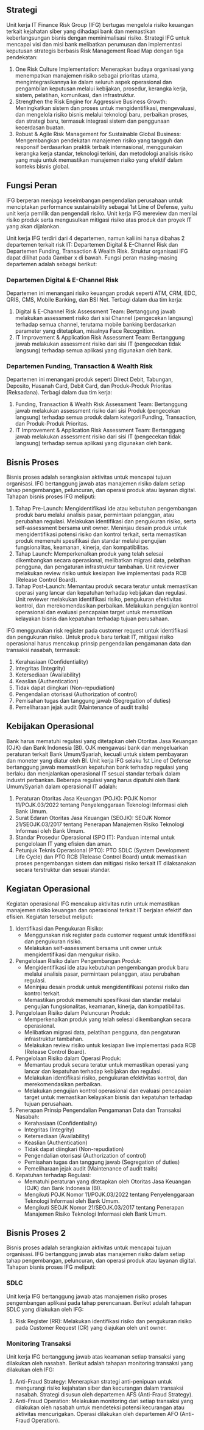 ## Strategi

Unit kerja IT Finance Risk Group (IFG) bertugas mengelola risiko keuangan terkait kejahatan siber yang dihadapi bank dan memastikan keberlangsungan bisnis dengan meminimalisasi risiko. Strategi IFG untuk mencapai visi dan misi bank melibatkan perumusan dan implementasi keputusan strategis berbasis Risk Management Road Map dengan tiga pendekatan:

1. One Risk Culture Implementation: Menerapkan budaya organisasi yang menempatkan manajemen risiko sebagai prioritas utama, mengintegrasikannya ke dalam seluruh aspek operasional dan pengambilan keputusan melalui kebijakan, prosedur, kerangka kerja, sistem, pelatihan, komunikasi, dan infrastruktur.
2. Strengthen the Risk Engine for Aggressive Business Growth: Meningkatkan sistem dan proses untuk mengidentifikasi, mengevaluasi, dan mengelola risiko bisnis melalui teknologi baru, perbaikan proses, dan strategi baru, termasuk integrasi sistem dan penggunaan kecerdasan buatan.
3. Robust & Agile Risk Management for Sustainable Global Business: Mengembangkan pendekatan manajemen risiko yang tangguh dan responsif berdasarkan praktik terbaik internasional, menggunakan kerangka kerja standar, teknologi terkini, dan metodologi analisis risiko yang maju untuk memastikan manajemen risiko yang efektif dalam konteks bisnis global.

## Fungsi Peran

IFG berperan menjaga keseimbangan pengendalian perusahaan untuk menciptakan performance sustainability sebagai 1st Line of Defense, yaitu unit kerja pemilik dan pengendali risiko. Unit kerja IFG mereview dan menilai risiko produk serta mengusulkan mitigasi risiko atas produk dan proyek IT yang akan dijalankan.

Unit kerja IFG terdiri dari 4 departemen, namun kali ini hanya dibahas 2 departemen terkait risk IT: Departemen Digital & E-Channel Risk dan Departemen Funding, Transaction & Wealth Risk. Struktur organisasi IFG dapat dilihat pada Gambar x di bawah. Fungsi peran masing-masing departemen adalah sebagai berikut:

### Departemen Digital & E-Channel Risk

Departemen ini menangani risiko keuangan produk seperti ATM, CRM, EDC, QRIS, CMS, Mobile Banking, dan BSI Net. Terbagi dalam dua tim kerja:

1. Digital & E-Channel Risk Assessment Team: Bertanggung jawab melakukan assessment risiko dari sisi Channel (pengecekan langsung) terhadap semua channel, terutama mobile banking berdasarkan parameter yang ditetapkan, misalnya Face Recognition.
2. IT Improvement & Application Risk Assessment Team: Bertanggung jawab melakukan assessment risiko dari sisi IT (pengecekan tidak langsung) terhadap semua aplikasi yang digunakan oleh bank.

### Departemen Funding, Transaction & Wealth Risk

Departemen ini menangani produk seperti Direct Debit, Tabungan, Deposito, Hasanah Card, Debit Card, dan Produk-Produk Prioritas (Reksadana). Terbagi dalam dua tim kerja:

1. Funding, Transaction & Wealth Risk Assessment Team: Bertanggung jawab melakukan assessment risiko dari sisi Produk (pengecekan langsung) terhadap semua produk dalam kategori Funding, Transaction, dan Produk-Produk Prioritas.
2. IT Improvement & Application Risk Assessment Team: Bertanggung jawab melakukan assessment risiko dari sisi IT (pengecekan tidak langsung) terhadap semua aplikasi yang digunakan oleh bank.

## Bisnis Proses

Bisnis proses adalah serangkaian aktivitas untuk mencapai tujuan organisasi. IFG bertanggung jawab atas manajemen risiko dalam setiap tahap pengembangan, peluncuran, dan operasi produk atau layanan digital. Tahapan bisnis proses IFG meliputi:

1. Tahap Pre-Launch: Mengidentifikasi ide atau kebutuhan pengembangan produk baru melalui analisis pasar, permintaan pelanggan, atau perubahan regulasi. Melakukan identifikasi dan pengukuran risiko, serta self-assessment bersama unit owner. Meninjau desain produk untuk mengidentifikasi potensi risiko dan kontrol terkait, serta memastikan produk memenuhi spesifikasi dan standar melalui pengujian fungsionalitas, keamanan, kinerja, dan kompatibilitas.
2. Tahap Launch: Memperkenalkan produk yang telah selesai dikembangkan secara operasional, melibatkan migrasi data, pelatihan pengguna, dan pengaturan infrastruktur tambahan. Unit reviewer melakukan review risiko untuk kesiapan live implementasi pada RCB (Release Control Board).
3. Tahap Post-Launch: Memantau produk secara teratur untuk memastikan operasi yang lancar dan kepatuhan terhadap kebijakan dan regulasi. Unit reviewer melakukan identifikasi risiko, pengukuran efektivitas kontrol, dan merekomendasikan perbaikan. Melakukan pengujian kontrol operasional dan evaluasi pencapaian target untuk memastikan kelayakan bisnis dan kepatuhan terhadap tujuan perusahaan.

IFG menggunakan risk register pada customer request untuk identifikasi dan pengukuran risiko. Untuk produk baru terkait IT, mitigasi risiko operasional harus mencakup prinsip pengendalian pengamanan data dan transaksi nasabah, termasuk:

1. Kerahasiaan (Confidentiality)
2. Integritas (Integrity)
3. Ketersediaan (Availability)
4. Keaslian (Authentication)
5. Tidak dapat diingkari (Non-repudiation)
6. Pengendalian otorisasi (Authorization of control)
7. Pemisahan tugas dan tanggung jawab (Segregation of duties)
8. Pemeliharaan jejak audit (Maintenance of audit trails)

## Kebijakan Operasional

Bank harus mematuhi regulasi yang ditetapkan oleh Otoritas Jasa Keuangan (OJK) dan Bank Indonesia (BI). OJK mengawasi bank dan mengeluarkan peraturan terkait Bank Umum/Syariah, kecuali untuk sistem pembayaran dan moneter yang diatur oleh BI. Unit kerja IFG selaku 1st Line of Defense bertanggung jawab memastikan kepatuhan bank terhadap regulasi yang berlaku dan menjalankan operasional IT sesuai standar terbaik dalam industri perbankan. Beberapa regulasi yang harus dipatuhi oleh Bank Umum/Syariah dalam operasional IT adalah:

1. Peraturan Otoritas Jasa Keuangan (POJK): POJK Nomor 11/POJK.03/2022 tentang Penyelenggaraan Teknologi Informasi oleh Bank Umum.
2. Surat Edaran Otoritas Jasa Keuangan (SEOJK): SEOJK Nomor 21/SEOJK.03/2017 tentang Penerapan Manajemen Risiko Teknologi Informasi oleh Bank Umum.
3. Standar Prosedur Operasional (SPO IT): Panduan internal untuk pengelolaan IT yang efisien dan aman.
4. Petunjuk Teknis Operasional (PTO): PTO SDLC (System Development Life Cycle) dan PTO RCB (Release Control Board) untuk memastikan proses pengembangan sistem dan mitigasi risiko terkait IT dilaksanakan secara terstruktur dan sesuai standar.

## Kegiatan Operasional

Kegiatan operasional IFG mencakup aktivitas rutin untuk memastikan manajemen risiko keuangan dan operasional terkait IT berjalan efektif dan efisien. Kegiatan tersebut meliputi:

1. Identifikasi dan Pengukuran Risiko:
   - Menggunakan risk register pada customer request untuk identifikasi dan pengukuran risiko.
   - Melakukan self-assessment bersama unit owner untuk mengidentifikasi dan mengukur risiko.
2. Pengelolaan Risiko dalam Pengembangan Produk:
   - Mengidentifikasi ide atau kebutuhan pengembangan produk baru melalui analisis pasar, permintaan pelanggan, atau perubahan regulasi.
   - Meninjau desain produk untuk mengidentifikasi potensi risiko dan kontrol terkait.
   - Memastikan produk memenuhi spesifikasi dan standar melalui pengujian fungsionalitas, keamanan, kinerja, dan kompatibilitas.
3. Pengelolaan Risiko dalam Peluncuran Produk:
   - Memperkenalkan produk yang telah selesai dikembangkan secara operasional.
   - Melibatkan migrasi data, pelatihan pengguna, dan pengaturan infrastruktur tambahan.
   - Melakukan review risiko untuk kesiapan live implementasi pada RCB (Release Control Board).
4. Pengelolaan Risiko dalam Operasi Produk:
   - Memantau produk secara teratur untuk memastikan operasi yang lancar dan kepatuhan terhadap kebijakan dan regulasi.
   - Melakukan identifikasi risiko, pengukuran efektivitas kontrol, dan merekomendasikan perbaikan.
   - Melakukan pengujian kontrol operasional dan evaluasi pencapaian target untuk memastikan kelayakan bisnis dan kepatuhan terhadap tujuan perusahaan.
5. Penerapan Prinsip Pengendalian Pengamanan Data dan Transaksi Nasabah:
   - Kerahasiaan (Confidentiality)
   - Integritas (Integrity)
   - Ketersediaan (Availability)
   - Keaslian (Authentication)
   - Tidak dapat diingkari (Non-repudiation)
   - Pengendalian otorisasi (Authorization of control)
   - Pemisahan tugas dan tanggung jawab (Segregation of duties)
   - Pemeliharaan jejak audit (Maintenance of audit trails)
6. Kepatuhan terhadap Regulasi:
   - Mematuhi peraturan yang ditetapkan oleh Otoritas Jasa Keuangan (OJK) dan Bank Indonesia (BI).
   - Mengikuti POJK Nomor 11/POJK.03/2022 tentang Penyelenggaraan Teknologi Informasi oleh Bank Umum.
   - Mengikuti SEOJK Nomor 21/SEOJK.03/2017 tentang Penerapan Manajemen Risiko Teknologi Informasi oleh Bank Umum.

## Bisnis Proses 2

Bisnis proses adalah serangkaian aktivitas untuk mencapai tujuan organisasi. IFG bertanggung jawab atas manajemen risiko dalam setiap tahap pengembangan, peluncuran, dan operasi produk atau layanan digital. Tahapan bisnis proses IFG meliputi:

### SDLC

Unit kerja IFG bertanggung jawab atas manajemen risiko proses pengembangan aplikasi pada tahap perencanaan. Berikut adalah tahapan SDLC yang dilakukan oleh IFG:

1. Risk Register (RR): Melakukan identifikasi risiko dan pengukuran risiko pada Customer Request (CR) yang diajukan oleh unit owner.

### Monitoring Transaksi

Unit kerja IFG bertanggung jawab atas keamanan setiap transaksi yang dilakukan oleh nasabah. Berikut adalah tahapan monitoring transaksi yang dilakukan oleh IFG:

1. Anti-Fraud Strategy: Menerapkan strategi anti-penipuan untuk mengurangi risiko kejahatan siber dan kecurangan dalam transaksi nasabah. Strategi disusun oleh departemen AFS (Anti-Fraud Strategy).
2. Anti-Fraud Operation: Melakukan monitoring dari setiap transaksi yang dilakukan oleh nasabah untuk mendeteksi potensi kecurangan atau aktivitas mencurigakan. Operasi dilakukan oleh departemen AFO (Anti-Fraud Operation).